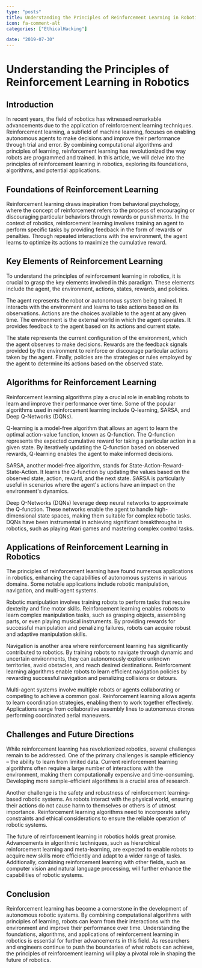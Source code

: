 ```yaml
---
type: "posts"
title: Understanding the Principles of Reinforcement Learning in Robotics
icon: fa-comment-alt
categories: ["EthicalHacking"]

date: "2019-07-30"
---
```




# Understanding the Principles of Reinforcement Learning in Robotics

## Introduction

In recent years, the field of robotics has witnessed remarkable advancements due to the application of reinforcement learning techniques. Reinforcement learning, a subfield of machine learning, focuses on enabling autonomous agents to make decisions and improve their performance through trial and error. By combining computational algorithms and principles of learning, reinforcement learning has revolutionized the way robots are programmed and trained. In this article, we will delve into the principles of reinforcement learning in robotics, exploring its foundations, algorithms, and potential applications.

## Foundations of Reinforcement Learning

Reinforcement learning draws inspiration from behavioral psychology, where the concept of reinforcement refers to the process of encouraging or discouraging particular behaviors through rewards or punishments. In the context of robotics, reinforcement learning involves training an agent to perform specific tasks by providing feedback in the form of rewards or penalties. Through repeated interactions with the environment, the agent learns to optimize its actions to maximize the cumulative reward.

## Key Elements of Reinforcement Learning

To understand the principles of reinforcement learning in robotics, it is crucial to grasp the key elements involved in this paradigm. These elements include the agent, the environment, actions, states, rewards, and policies.

The agent represents the robot or autonomous system being trained. It interacts with the environment and learns to take actions based on its observations. Actions are the choices available to the agent at any given time. The environment is the external world in which the agent operates. It provides feedback to the agent based on its actions and current state.

The state represents the current configuration of the environment, which the agent observes to make decisions. Rewards are the feedback signals provided by the environment to reinforce or discourage particular actions taken by the agent. Finally, policies are the strategies or rules employed by the agent to determine its actions based on the observed state.

## Algorithms for Reinforcement Learning

Reinforcement learning algorithms play a crucial role in enabling robots to learn and improve their performance over time. Some of the popular algorithms used in reinforcement learning include Q-learning, SARSA, and Deep Q-Networks (DQNs).

Q-learning is a model-free algorithm that allows an agent to learn the optimal action-value function, known as Q-function. The Q-function represents the expected cumulative reward for taking a particular action in a given state. By iteratively updating the Q-function based on observed rewards, Q-learning enables the agent to make informed decisions.

SARSA, another model-free algorithm, stands for State-Action-Reward-State-Action. It learns the Q-function by updating the values based on the observed state, action, reward, and the next state. SARSA is particularly useful in scenarios where the agent's actions have an impact on the environment's dynamics.

Deep Q-Networks (DQNs) leverage deep neural networks to approximate the Q-function. These networks enable the agent to handle high-dimensional state spaces, making them suitable for complex robotic tasks. DQNs have been instrumental in achieving significant breakthroughs in robotics, such as playing Atari games and mastering complex control tasks.

## Applications of Reinforcement Learning in Robotics

The principles of reinforcement learning have found numerous applications in robotics, enhancing the capabilities of autonomous systems in various domains. Some notable applications include robotic manipulation, navigation, and multi-agent systems.

Robotic manipulation involves training robots to perform tasks that require dexterity and fine motor skills. Reinforcement learning enables robots to learn complex manipulation tasks, such as grasping objects, assembling parts, or even playing musical instruments. By providing rewards for successful manipulation and penalizing failures, robots can acquire robust and adaptive manipulation skills.

Navigation is another area where reinforcement learning has significantly contributed to robotics. By training robots to navigate through dynamic and uncertain environments, they can autonomously explore unknown territories, avoid obstacles, and reach desired destinations. Reinforcement learning algorithms enable robots to learn efficient navigation policies by rewarding successful navigation and penalizing collisions or detours.

Multi-agent systems involve multiple robots or agents collaborating or competing to achieve a common goal. Reinforcement learning allows agents to learn coordination strategies, enabling them to work together effectively. Applications range from collaborative assembly lines to autonomous drones performing coordinated aerial maneuvers.

## Challenges and Future Directions

While reinforcement learning has revolutionized robotics, several challenges remain to be addressed. One of the primary challenges is sample efficiency – the ability to learn from limited data. Current reinforcement learning algorithms often require a large number of interactions with the environment, making them computationally expensive and time-consuming. Developing more sample-efficient algorithms is a crucial area of research.

Another challenge is the safety and robustness of reinforcement learning-based robotic systems. As robots interact with the physical world, ensuring their actions do not cause harm to themselves or others is of utmost importance. Reinforcement learning algorithms need to incorporate safety constraints and ethical considerations to ensure the reliable operation of robotic systems.

The future of reinforcement learning in robotics holds great promise. Advancements in algorithmic techniques, such as hierarchical reinforcement learning and meta-learning, are expected to enable robots to acquire new skills more efficiently and adapt to a wider range of tasks. Additionally, combining reinforcement learning with other fields, such as computer vision and natural language processing, will further enhance the capabilities of robotic systems.

## Conclusion

Reinforcement learning has become a cornerstone in the development of autonomous robotic systems. By combining computational algorithms with principles of learning, robots can learn from their interactions with the environment and improve their performance over time. Understanding the foundations, algorithms, and applications of reinforcement learning in robotics is essential for further advancements in this field. As researchers and engineers continue to push the boundaries of what robots can achieve, the principles of reinforcement learning will play a pivotal role in shaping the future of robotics.